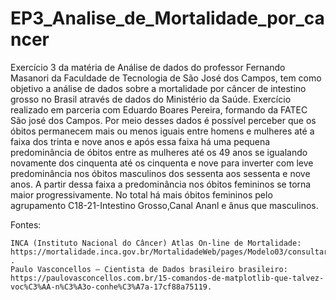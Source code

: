 # EP3_Analise_de_Mortalidade_por_cancer
Exercício 3 da matéria de Análise de dados do professor Fernando Masanori da Faculdade de Tecnologia de São José dos Campos, tem como objetivo a análise de dados sobre a mortalidade por câncer de intestino grosso no Brasil através de dados do Ministério da Saúde.
Exercício realizado em parceria com Eduardo Boares Pereira, formando da FATEC São josé dos Campos.
Por meio desses dados é possível perceber que os óbitos permanecem mais ou menos iguais entre homens e mulheres até a faixa dos trinta e nove anos e após essa faixa há uma pequena predominância de óbitos entre as mulheres até os 49 anos se igualando novamente dos cinquenta até os cinquenta e nove para inverter com leve predominância nos óbitos masculinos dos sessenta aos sessenta e nove anos. A partir dessa faixa a predominância nos óbitos femininos se torna maior progressivamente. No total há mais óbitos femininos pelo agrupamento C18-21-Intestino Grosso,Canal Ananl e ânus que masculinos.


Fontes:


	INCA (Instituto Nacional do Câncer) Atlas On-line de Mortalidade: https://mortalidade.inca.gov.br/MortalidadeWeb/pages/Modelo03/consultar.xhtml .
	Paulo Vasconcellos – Cientista de Dados brasileiro brasileiro: https://paulovasconcellos.com.br/15-comandos-de-matplotlib-que-talvez-voc%C3%AA-n%C3%A3o-conhe%C3%A7a-17cf88a75119. 
